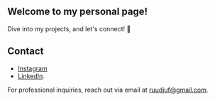 ## Welcome to my personal page!
Dive into my projects, and let's connect! 🤝

## Contact
- [Instagram](https://www.instagram.com/rudy_j3/)
- [LinkedIn](https://www.linkedin.com/in/r-j3/). 

For professional inquiries, reach out via email at [ruudjuf@gmail.com](mailto:ruudjuf@gmail.com). 
